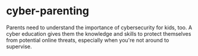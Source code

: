 # cyber-parenting
Parents need to understand the importance of cybersecurity for kids, too. A cyber education gives them the knowledge and skills to protect themselves from potential online threats, especially when you're not around to supervise.
